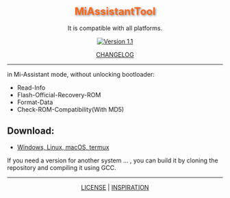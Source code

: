 <div align="center">

<h1 style="font-size: 24px; color: #FF6719; text-shadow: 2px 2px 4px rgba(0, 0, 0, 0.5);">MiAssistantTool</h1>

It is compatible with all platforms.

[![Version 1.1](https://img.shields.io/badge/Version-1.1-brightgreen)](#)
<p align="center">
    <a href="https://github.com/offici5l/MiAssistantTool/blob/main/CHANGELOG.md">CHANGELOG</a>
</p>

</div>

___

in Mi-Assistant mode, without unlocking bootloader:

- Read-Info
- Flash-Official-Recovery-ROM
- Format-Data
- Check-ROM-Compatibility(With MD5)

## Download:

- [Windows, Linux, macOS, termux](https://github.com/offici5l/MiAssistantTool/releases/tag/1.1)

If you need a version for another system ... , you can build it by cloning the repository and compiling it using GCC.

___

</div>

<p align="center">
    <a href="https://github.com/offici5l/MiAssistantTool/blob/main/LICENSE">LICENSE</a> |
    <a href="https://github.com/offici5l/MiAssistantTool/blob/main/INSPIRATION.md">INSPIRATION</a>
</p>
